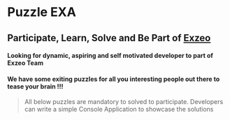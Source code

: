 # Puzzle EXA


## Participate, Learn, Solve and Be Part of [Exzeo](http://exzeo.com/)

#### Looking for dynamic, aspiring and self motivated developer to part of Exzeo Team

#### We have some exiting puzzles for all you interesting people out there to tease your brain !!!

> All below puzzles are mandatory to solved to participate. Developers can write a simple Console Application
> to showcase the solutions








